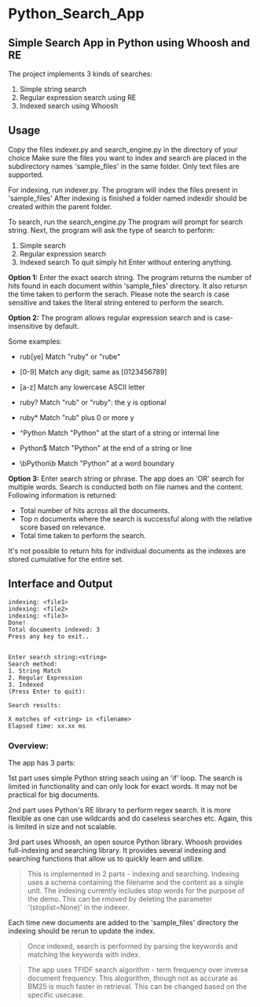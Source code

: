 #  Python_Search_App
## Simple Search App in Python using Whoosh and RE

The project implements 3 kinds of searches: 

1. Simple string search
2. Regular expression search using RE
3. Indexed search using Whoosh

## Usage
Copy the files indexer.py and search_engine.py in the directory of your choice
Make sure the files you want to index and search are placed in the subdirectory names 'sample_files' in the same folder.
Only text files are supported.

For indexing, run indexer.py. The program will index the files present in 'sample_files'
After indexing is finished a folder named indexdir should be created within the parent folder.

To search, run the search_engine.py
The program will prompt for search string.
Next, the program will ask the type of search to perform:
1. Simple search
2. Regular expression search
3. Indexed search
To quit simply hit Enter without entering anything.

**Option 1:**
Enter the exact search string. The program returns the number of hits found in each document within 'sample_files' directory. It also retursn the time taken to perform the serach. Please note the search is case sensitive and takes the literal string entered to perform the search.

**Option 2:**
The program allows regular expression search and is case-insensitive by default.

Some examples:

* rub[ye]
Match "ruby" or "rube"

* [0-9]
Match any digit; same as [0123456789]

* [a-z]
Match any lowercase ASCII letter

* ruby?
Match "rub" or "ruby": the y is optional

* ruby*
Match "rub" plus 0 or more y

* ^Python
Match "Python" at the start of a string or internal line

* Python$
Match "Python" at the end of a string or line

* \bPython\b
Match "Python" at a word boundary

**Option 3:** 
Enter search string or phrase. The app does an 'OR' search for multiple words.
Search is conducted both on file names and the content.
Following information is returned:
- Total number of hits across all the documents.
- Top n documents where the search is successful along with the relative score based on relevance.
- Total time taken to perform the search.

It's not possible to return hits for individual documents as the indexes are stored cumulative for the entire set.

## Interface and Output
```
indexing: <file1>
indexing: <file2>
indexing: <file3>
Done!
Total documents indexed: 3
Press any key to exit..


Enter search string:<string>
Search method:
1. String Match
2. Regular Expression
3. Indexed
(Press Enter to quit):

Search results: 

X matches of <string> in <filename> 
Elapsed time: xx.xx ms
```

### Overview:

The app has 3 parts:

1st part uses simple Python string seach using an 'if' loop. The search is limited in functionality and can only look for exact words. It may not be practical for big documents.

2nd part uses Python's RE library to perform regex search. It is more flexible as one can use wildcards and do caseless searches etc. Again, this is limited in size and not scalable.

3rd part uses Whoosh, an open source Python library. Whoosh provides full-indexing and searching library. 
It provides several indexing and searching functions that allow us to quickly learn and utilize. 

>This is implemented in 2 parts - indexing and searching.
Indexing uses a schema containing the filename and the content as a single unit. 
The indexing currently includes stop words for the purpose of the demo. This can be rmoved by deleting the parameter '(stoplist=None)' in the indexer.

Each time new documents are added to the 'sample_files' directory the indexing should be rerun to update the index.

>Once indexed, search is performed by parsing the keywords and matching the keywords with index.

>The app uses TFIDF search algorithm - term frequency over inverse document frequency. This alogorithm, though not as accurate as BM25 is much faster in retrieval. This can be changed based on the specific usecase.

